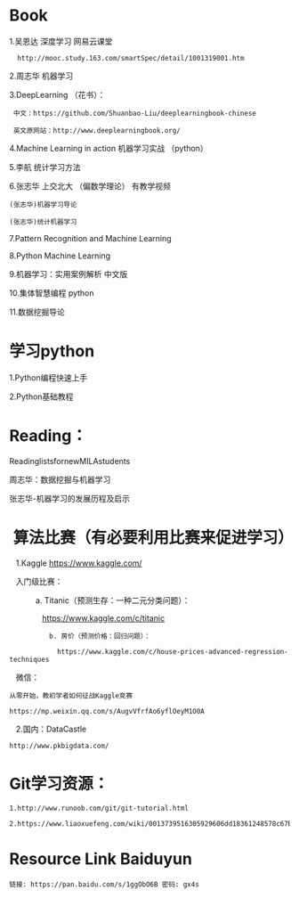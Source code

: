 # Book
1.吴恩达 深度学习 网易云课堂   

      http://mooc.study.163.com/smartSpec/detail/1001319001.htm  

2.周志华 机器学习  

3.DeepLearning （花书）：  

     中文：https://github.com/Shuanbao-Liu/deeplearningbook-chinese  

     英文原网站：http://www.deeplearningbook.org/    

4.Machine Learning in action 机器学习实战 （python）  

5.李航 统计学习方法  

6.张志华 上交北大 （偏数学理论） 有教学视频      

    (张志华)机器学习导论  

    (张志华)统计机器学习  

7.Pattern Recognition and Machine Learning  

8.Python Machine Learning  

9.机器学习：实用案例解析 中文版  

10.集体智慧编程  python  

11.数据挖掘导论

# 学习python  

1.Python编程快速上手  

2.Python基础教程  


# Reading：  

ReadinglistsfornewMILAstudents  

周志华：数据挖掘与机器学习  

张志华-机器学习的发展历程及启示    

#  算法比赛（有必要利用比赛来促进学习）  

    1.Kaggle  https://www.kaggle.com/     
    
    入门级比赛：  
    
              a. Titanic（预测生存：一种二元分类问题）：  
              
                https://www.kaggle.com/c/titanic   
                
              b. 房价（预测价格：回归问题）：   
             
                https://www.kaggle.com/c/house-prices-advanced-regression-techniques
    微信：  
    
    从零开始，教初学者如何征战Kaggle竞赛  
    
    https://mp.weixin.qq.com/s/AugvVfrfAo6yflOeyM1O0A  
    
    2.国内：DataCastle   
    
    http://www.pkbigdata.com/

# Git学习资源：  

    1.http://www.runoob.com/git/git-tutorial.html  

    2.https://www.liaoxuefeng.com/wiki/0013739516305929606dd18361248578c67b8067c8c017b000/    

# Resource Link Baiduyun   

    链接: https://pan.baidu.com/s/1ggObO6B 密码: gx4s

